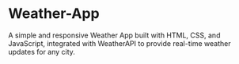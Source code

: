 # Weather-App
A simple and responsive Weather App built with HTML, CSS, and JavaScript, integrated with WeatherAPI to provide real-time weather updates for any city.

